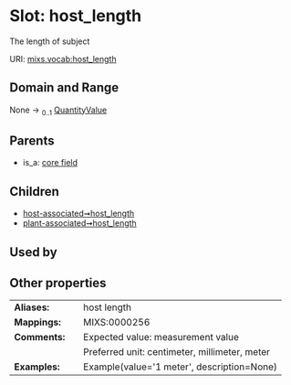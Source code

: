 
# Slot: host_length


The length of subject

URI: [mixs.vocab:host_length](https://w3id.org/mixs/vocab/host_length)


## Domain and Range

None &#8594;  <sub>0..1</sub> [QuantityValue](QuantityValue.md)

## Parents

 *  is_a: [core field](core_field.md)

## Children

 *  [host-associated➞host_length](host_associated_host_length.md)
 *  [plant-associated➞host_length](plant_associated_host_length.md)

## Used by


## Other properties

|  |  |  |
| --- | --- | --- |
| **Aliases:** | | host length |
| **Mappings:** | | MIXS:0000256 |
| **Comments:** | | Expected value: measurement value |
|  | | Preferred unit: centimeter, millimeter, meter |
| **Examples:** | | Example(value='1 meter', description=None) |

